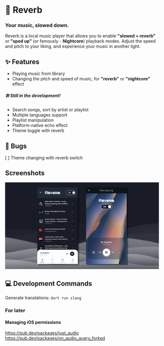 # 🎼 Reverb
### Your music, slowed down.

Reverb is a local music player that allows you to enable **"slowed + reverb"** or **"sped up"** (or famously - **Nightcore**) playback modes. Adjust the speed and pitch to your liking, and experience your music in another light. 

## ✨ Features
- Playing music from library
- Changing the pitch and speed of music, for **"reverb"** or **"nightcore"** effect

##### 🛠 Still in the development!
- Search songs, sort by artist or playlist
- Multiple languages support
- Playlist manipulation
- Platform-native echo effect
- Theme toggle with reverb

## 🐞 Bugs
[ ] Theme changing with reverb switch

## Screenshots
![Screenshots](assets/screenshots.jpg)

## 💻 Development Commands
Generate translations: `dart run slang`

### For later
#### Managing iOS permissions 
https://pub.dev/packages/just_audio
https://pub.dev/packages/on_audio_query_forked
